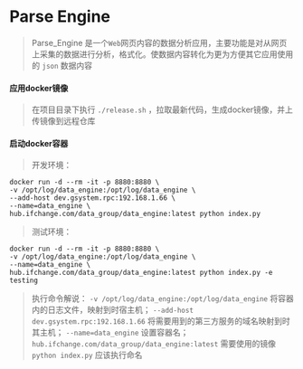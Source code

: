 # Parse Engine


> Parse_Engine 是一个`Web`网页内容的数据分析应用，主要功能是对从网页上采集的数据进行分析，格式化。使数据内容转化为更为方便其它应用使用的 `json` 数据内容


#### 应用docker镜像

> 在项目目录下执行 `./release.sh` ，拉取最新代码，生成docker镜像，并上传镜像到远程仓库


#### 启动docker容器
> 开发环境：

```shell
docker run -d --rm -it -p 8880:8880 \
-v /opt/log/data_engine:/opt/log/data_engine \
--add-host dev.gsystem.rpc:192.168.1.66 \
--name=data_engine \
hub.ifchange.com/data_group/data_engine:latest python index.py
```

> 测试环境：

```shell
docker run -d --rm -it -p 8880:8880 \
-v /opt/log/data_engine:/opt/log/data_engine \
--name=data_engine \
hub.ifchange.com/data_group/data_engine:latest python index.py -e testing
```

> 执行命令解说：
   `-v /opt/log/data_engine:/opt/log/data_engine` 将容器内的日志文件，映射到时宿主机；
   `--add-host dev.gsystem.rpc:192.168.1.66` 将需要用到的第三方服务的域名映射到时其主机；
   `--name=data_engine` 设置容器名；
   `hub.ifchange.com/data_group/data_engine:latest` 需要使用的镜像
   `python index.py` 应该执行命名
